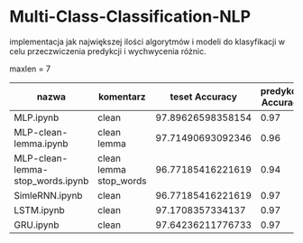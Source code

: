 # Multi-Class-Classification-NLP

implementacja jak największej ilości algorytmów i modeli do klasyfikacji w celu przeczwiczenia predykcji i wychwycenia różnic.


maxlen = 7

nazwa| komentarz |teset Accuracy|predykcja Accuracy|predykcja F1_score
-|-|-|-|-
MLP.ipynb|clean|97.89626598358154|0.97|0.97
MLP-clean-lemma.ipynb|clean lemma|97.71490693092346|0.96|0.96
MLP-clean-lemma-stop_words.ipynb|clean lemma stop_words|96.77185416221619|0.94|0.94
SimleRNN.ipynb|clean|96.77185416221619|0.97|0.97
LSTM.ipynb    |clean|97.1708357334137|0.97|0.97
GRU.ipynb     |clean|97.64236211776733|0.97|0.97


